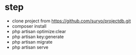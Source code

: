 # step
- clone project from https://github.com/suryo/projectdb.git
- composer install
- php artisan optimize:clear
- php artisan key:generate
- php artisan migrate
- php artisan serve
